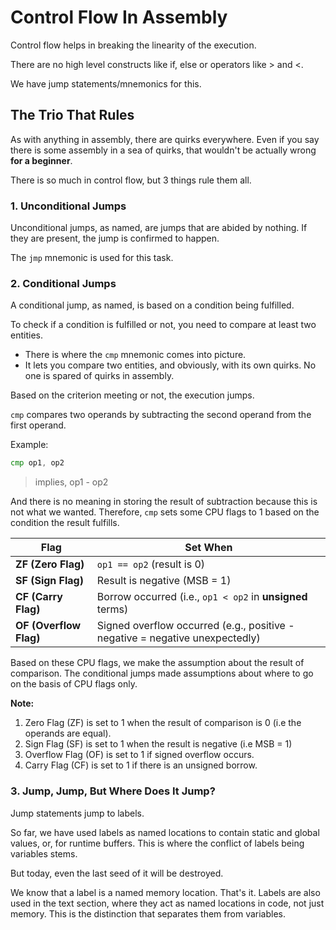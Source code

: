 # Control Flow In Assembly

Control flow helps in breaking the linearity of the execution.

There are no high level constructs like if, else or operators like > and <.

We have jump statements/mnemonics for this.

## The Trio That Rules

As with anything in assembly, there are quirks everywhere. Even if you say there is some assembly in a sea of quirks, that wouldn't be actually wrong **for a beginner**.

There is so much in control flow, but 3 things rule them all.

### 1. Unconditional Jumps

Unconditional jumps, as named, are jumps that are abided by nothing. If they are present, the jump is confirmed to happen.

The `jmp` mnemonic is used for this task.

### 2. Conditional Jumps

A conditional jump, as named, is based on a condition being fulfilled.

To check if a condition is fulfilled or not, you need to compare at least two entities.
  - There is where the `cmp` mnemonic comes into picture.
  - It lets you compare two entities, and obviously, with its own quirks. No one is spared of quirks in assembly.

Based on the criterion meeting or not, the execution jumps.

`cmp` compares two operands by subtracting the second operand from the first operand.

Example:
```asm
cmp op1, op2
```
> implies,  op1 - op2

And there is no meaning in storing the result of subtraction because this is not what we wanted. Therefore, `cmp` sets some CPU flags to 1 based on the condition the result fulfills.

  | **Flag**               | **Set When**                                                                 |
  | ---------------------- | ---------------------------------------------------------------------------- |
  | **ZF (Zero Flag)**     | `op1 == op2` (result is 0)                                                   |
  | **SF (Sign Flag)**     | Result is negative (MSB = 1)                                                 |
  | **CF (Carry Flag)**    | Borrow occurred (i.e., `op1 < op2` in **unsigned** terms)                    |
  | **OF (Overflow Flag)** | Signed overflow occurred (e.g., positive - negative = negative unexpectedly) |

Based on these CPU flags, we make the assumption about the result of comparison. The conditional jumps made assumptions about where to go on the basis of CPU flags only.

**Note:**
  1. Zero Flag (ZF) is set to 1 when the result of comparison is 0 (i.e the operands are equal).
  2. Sign Flag (SF) is set to 1 when the result is negative (i.e MSB = 1)
  3. Overflow Flag (OF) is set to 1 if signed overflow occurs.
  4. Carry Flag (CF) is set to 1 if there is an unsigned borrow.

### 3. Jump, Jump, But Where Does It Jump?

Jump statements jump to labels.

So far, we have used labels as named locations to contain static and global values, or, for runtime buffers. This is where the conflict of labels being variables stems.

But today, even the last seed of it will be destroyed.

We know that a label is a named memory location. That's it. Labels are also used in the text section, where they act as named locations in code, not just memory. This is the distinction that separates them from variables.